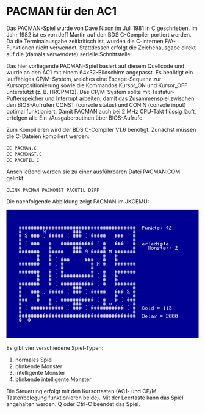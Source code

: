# PACMAN für den AC1
Das PACMAN-Spiel wurde von Dave Nixon im Juli 1981 in C geschrieben.
Im Jahr 1982 ist es von Jeff Martin auf den BDS C-Compiler
portiert worden.
Da die Terminalausgabe zeitkritisch ist, wurden die C-internen E/A-Funktionen
nicht verwendet. Stattdessen erfolgt die Zeichenausgabe direkt auf die
(damals verwendete) serielle Schnittstelle.

Das hier vorliegende PACMAN-Spiel basiert auf diesem Quellcode und wurde
an den AC1 mit einem 64x32-Bildschirm angepasst.
Es benötigt ein lauffähiges CP/M-System, welches eine Escape-Sequenz zur
Kursorpositionierung sowie die Kommandos Kursor_ON und Kursor_OFF unterstützt
(z. B. HRCPM12).
Das CP/M-System sollte mit Tastatur-Pufferspeicher und Interrupt arbeiten,
damit das Zusammenspiel zwischen den BIOS-Aufrufen CONST (console status)
und CONIN (console input) optimal funktioniert.
Damit PACMAN auch bei 2 MHz CPU-Takt flüssig läuft, erfolgen alle 
Ein-/Ausgaberoutinen über BIOS-Aufrufe. 

Zum Kompilieren wird der BDS C-Compiler V1.6 benötigt.
Zunächst müssen die C-Dateien kompiliert werden:
```
CC PACMAN.C
CC PACMONST.C
CC PACUTIL.C
```

Anschließend werden sie zu einer ausführbaren Datei PACMAN.COM gelinkt:
```
CLINK PACMAN PACMONST PACUTIL DEFF
```

Die nachfolgende Abbildung zeigt PACMAN im JKCEMU:

![Bildschirmcopy von PACMAN](https://github.com/friedertonn/PACMAN/blob/main/Fotos/PACMAN.png?raw=true)

Es gibt vier verschiedene Spiel-Typen:
1. normales Spiel
2. blinkende Monster
3. intelligente Monster
4. blinkende intelligente Monster

Die Steuerung erfolgt mit den Kursortasten (AC1- und CP/M-Tastenbelegung
funktionieren beide).
Mit der Leertaste kann das Spiel angehalten werden. Q oder Ctrl-C beendet
das Spiel. 
